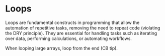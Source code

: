 # Loops

Loops are fundamental constructs in programming that allow the automation of repetitive tasks, removing the need to repeat code (violating the DRY principle). They are essential for handling tasks such as iterating over data, performing calculations, or automating workflows.

When looping large arrays, loop from the end (CB tip).

